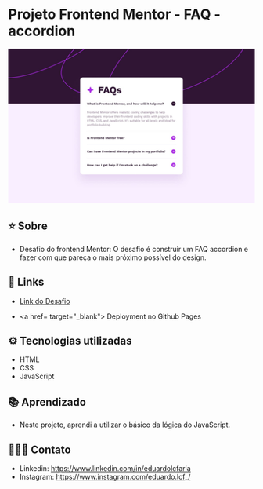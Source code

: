 
# Projeto Frontend Mentor - FAQ - accordion

![Alt text](./src/design/desktop-design.jpg)



## ⭐ Sobre
 - Desafio do frontend Mentor: O desafio é construir um FAQ accordion e fazer com que pareça o mais próximo possível do design.


 ## 🔗 Links

  - <a href= https://www.frontendmentor.io/challenges/faq-accordion-wyfFdeBwBz target="_blank">Link do Desafio</a>

  - <a href= target="_blank"> Deployment no Github Pages</a>
 
 

## ⚙️ Tecnologias utilizadas

- HTML
- CSS
- JavaScript

## 📚 Aprendizado
 - Neste projeto, aprendi a utilizar o básico da lógica do JavaScript.
 


## 🧑🏻‍💻 Contato
- Linkedin: https://www.linkedin.com/in/eduardolcfaria
- Instagram: https://www.instagram.com/eduardo.lcf_/



